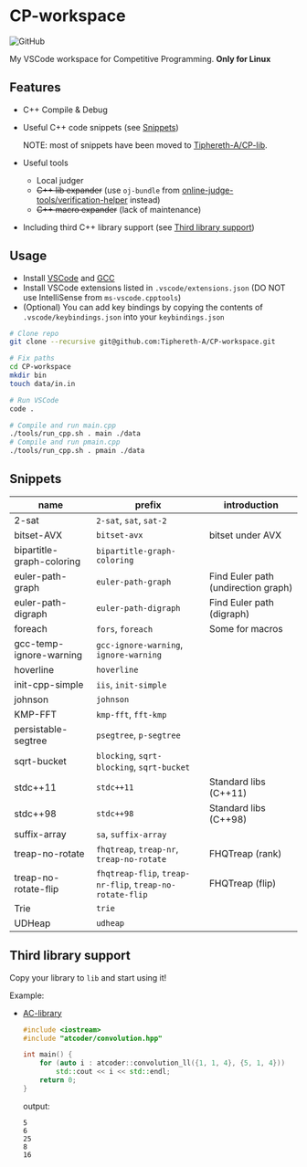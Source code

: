 # CP-workspace

![GitHub](https://img.shields.io/github/license/Tiphereth-A/CP-workspace)

My VSCode workspace for Competitive Programming. **Only for Linux**

## Features

- C++ Compile & Debug
- Useful C++ code snippets (see [Snippets](#Snippets))

  NOTE: most of snippets have been moved to [Tiphereth-A/CP-lib](https://github.com/Tiphereth-A/CP-lib).

- Useful tools
  - Local judger
  - ~~C++ lib expander~~ (use `oj-bundle` from [online-judge-tools/verification-helper](https://github.com/online-judge-tools/verification-helper) instead)
  - ~~C++ macro expander~~ (lack of maintenance)
- Including third C++ library support (see [Third library support](#Third%20library%20support))

## Usage

- Install [VSCode](https://code.visualstudio.com/) and [GCC](https://gcc.gnu.org/)
- Install VSCode extensions listed in `.vscode/extensions.json` (DO NOT use IntelliSense from `ms-vscode.cpptools`)
- (Optional) You can add key bindings by copying the contents of `.vscode/keybindings.json` into your `keybindings.json`

```bash
# Clone repo
git clone --recursive git@github.com:Tiphereth-A/CP-workspace.git

# Fix paths
cd CP-workspace
mkdir bin
touch data/in.in

# Run VSCode
code .

# Compile and run main.cpp
./tools/run_cpp.sh . main ./data
# Compile and run pmain.cpp
./tools/run_cpp.sh . pmain ./data
```

## Snippets

| name                      | prefix                                                   | introduction                        |
| ------------------------- | -------------------------------------------------------- | ----------------------------------- |
| 2-sat                     | `2-sat`, `sat`, `sat-2`                                  |
| bitset-AVX                | `bitset-avx`                                             | bitset under AVX                    |
| bipartitle-graph-coloring | `bipartitle-graph-coloring`                              |
| euler-path-graph          | `euler-path-graph`                                       | Find Euler path (undirection graph) |
| euler-path-digraph        | `euler-path-digraph`                                     | Find Euler path (digraph)           |
| foreach                   | `fors`, `foreach`                                        | Some for macros                     |
| gcc-temp-ignore-warning   | `gcc-ignore-warning`, `ignore-warning`                   |
| hoverline                 | `hoverline`                                              |
| init-cpp-simple           | `iis`, `init-simple`                                     |
| johnson                   | `johnson`                                                |
| KMP-FFT                   | `kmp-fft`, `fft-kmp`                                     |
| persistable-segtree       | `psegtree`, `p-segtree`                                  |
| sqrt-bucket               | `blocking`, `sqrt-blocking`, `sqrt-bucket`               |
| stdc++11                  | `stdc++11`                                               | Standard libs (C++11)               |
| stdc++98                  | `stdc++98`                                               | Standard libs (C++98)               |
| suffix-array              | `sa`, `suffix-array`                                     |
| treap-no-rotate           | `fhqtreap`, `treap-nr`, `treap-no-rotate`                | FHQTreap (rank)                     |
| treap-no-rotate-flip      | `fhqtreap-flip`, `treap-nr-flip`, `treap-no-rotate-flip` | FHQTreap (flip)                     |
| Trie                      | `trie`                                                   |
| UDHeap                    | `udheap`                                                 |

## Third library support

Copy your library to `lib` and start using it!

Example:

- [AC-library](https://github.com/atcoder/ac-library)

  ```cpp
  #include <iostream>
  #include "atcoder/convolution.hpp"

  int main() {
      for (auto i : atcoder::convolution_ll({1, 1, 4}, {5, 1, 4}))
          std::cout << i << std::endl;
      return 0;
  }
  ```

  output:

  ```text
  5
  6
  25
  8
  16
  ```
